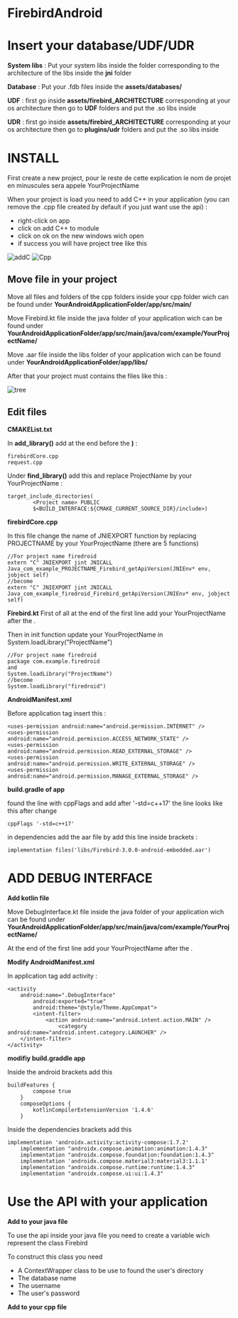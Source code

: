 # FirebirdAndroid

# Insert your database/UDF/UDR

**System libs** :
Put your system libs inside the folder corresponding to the architecture of the libs inside the **jni** folder

**Database** :
Put your .fdb files inside the **assets/databases/**

**UDF** :
first go inside **assets/firebird_ARCHITECTURE** corresponding at your os architecture then go to **UDF** folders and put the .so libs inside

**UDR** :
first go inside **assets/firebird_ARCHITECTURE** corresponding at your os architecture then go to **plugins/udr** folders and put the .so libs inside

# INSTALL
First create a new project, pour le reste de cette explication le nom de projet en minuscules sera appele YourProjectName

When your project is load you need to add C++ in your application (you can remove the .cpp file created by default if you just want use the api) :

* right-click on app
* click on add C++ to module
* click on ok on the new windows wich open
* if success you will have project tree like this

![addC](./Img/C++.png)
![Cpp](./Img/cppFolder.png)

  
## Move file in your project

Move all files and folders of the cpp folders inside your cpp folder wich can be found under **YourAndroidApplicationFolder/app/src/main/**

Move Firebird.kt file inside the java folder of your application wich can be found under **YourAndroidApplicationFolder/app/src/main/java/com/example/YourProjectName/**

Move .aar file inside the libs folder of your application wich can be found under **YourAndroidApplicationFolder/app/libs/**

After that your project must contains the files like this :

![tree](./Img/tree.png)

## Edit files

**CMAKEList.txt**

In **add_library()** add at the end before the **)** :

```
firebirdCore.cpp
request.cpp
```

Under **find_library()** add this and replace ProjectName by your YourProjectName :

```
target_include_directories(
        <Project name> PUBLIC
        $<BUILD_INTERFACE:${CMAKE_CURRENT_SOURCE_DIR}/include>)
```

**firebirdCore.cpp**

In this file change the name of JNIEXPORT function by replacing PROJECTNAME by your YourProjectName (there are 5 functions)

```
//For project name firedroid
extern "C" JNIEXPORT jint JNICALL Java_com_example_PROJECTNAME_Firebird_getApiVersion(JNIEnv* env, jobject self)
//become
extern "C" JNIEXPORT jint JNICALL Java_com_example_firedroid_Firebird_getApiVersion(JNIEnv* env, jobject self)
```

**Firebird.kt**
First of all at the end of the first line add your YourProjectName after the .

Then in init function update your YourProjectName in System.loadLibrary("ProjectName")

```
//For project name firedroid
package com.example.firedroid
and
System.loadLibrary("ProjectName")
//become
System.loadLibrary("firedroid")
```

**AndroidManifest.xml**

Before application tag insert this :

```
<uses-permission android:name="android.permission.INTERNET" />
<uses-permission android:name="android.permission.ACCESS_NETWORK_STATE" />
<uses-permission android:name="android.permission.READ_EXTERNAL_STORAGE" />
<uses-permission android:name="android.permission.WRITE_EXTERNAL_STORAGE" />
<uses-permission android:name="android.permission.MANAGE_EXTERNAL_STORAGE" />
```

**build.gradle of app**

found the line with cppFlags and add after '-std=c++17'
the line looks like this after change
```
cppFlags '-std=c++17'
```
in dependencies add the aar file by add this line inside brackets :

```
implementation files('libs/Firebird-3.0.0-android-embedded.aar')
```

# ADD DEBUG INTERFACE

**Add kotlin file**

Move DebugInterface.kt file inside the java folder of your application wich can be found under **YourAndroidApplicationFolder/app/src/main/java/com/example/YourProjectName/**

At the end of the first line add your YourProjectName after the .

**Modify AndroidManifest.xml**

In application tag add activity :

```
<activity
	android:name=".DebugInterface"
        android:exported="true"
        android:theme="@style/Theme.AppCompat">
        <intent-filter>
        	<action android:name="android.intent.action.MAIN" />
                <category android:name="android.intent.category.LAUNCHER" />
	</intent-filter>
</activity>
```

**modifiy build.graddle app**

Inside the android brackets add this

```
buildFeatures {
        compose true
    }
    composeOptions {
        kotlinCompilerExtensionVersion '1.4.6'
    }
```
Inside the dependencies brackets add this

```
implementation 'androidx.activity:activity-compose:1.7.2'
    implementation "androidx.compose.animation:animation:1.4.3"
    implementation "androidx.compose.foundation:foundation:1.4.3"
    implementation 'androidx.compose.material3:material3:1.1.1'
    implementation "androidx.compose.runtime:runtime:1.4.3"
    implementation "androidx.compose.ui:ui:1.4.3"
```

# Use the API with your application
**Add to your java file**

To use the api inside your java file you need to create a variable wich represent the class Firebird

To construct this class you need 
* A ContextWrapper class to be use to found the user's directory
* The database name
* The username
* The user's password

**Add to your cpp file**
